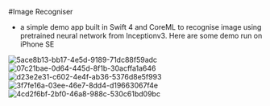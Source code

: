 #Image Recogniser
- a simple demo app built in Swift 4 and CoreML to recognise image using pretrained neural network from Inceptionv3. 
Here are some demo run on iPhone SE 

![5ace8b13-bb17-4e5d-9189-71dc88f59adc](https://user-images.githubusercontent.com/7610299/34917261-5e6d7da8-f944-11e7-829d-e40e81e66ba6.png)
![07c21bae-0d64-445d-8f1b-30acffa1a646](https://user-images.githubusercontent.com/7610299/34917262-5f83e9f2-f944-11e7-9ef4-40689cbd3e8f.png)
![d23e2e31-c602-4e4f-ab36-5376d8e5f993](https://user-images.githubusercontent.com/7610299/34917263-60b51abc-f944-11e7-870c-4b7e3da6b8df.png)
![3f7fe16a-03ee-46e7-8dd4-d19663067f4e](https://user-images.githubusercontent.com/7610299/34917264-650e29a0-f944-11e7-9359-4b52035df849.png)
![4cd2f6bf-2bf0-46a8-988c-530c61bd09bc](https://user-images.githubusercontent.com/7610299/34917265-67e2dce8-f944-11e7-8567-6e3c4b8a57b0.png)
